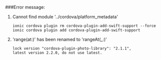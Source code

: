 ###Error message:
1. Cannot find module '../cordova/platform_metadata'
   ```#bash
   ionic cordova plugin rm cordova-plugin-add-swift-support --force
   ionic cordova plugin add cordova-plugin-add-swift-support
   ```
2. 'range(at:)' has been renamed to 'rangeAt(_:)'
    ```note
    lock version "cordova-plugin-photo-library": "2.1.1",
    latest version 2.2.0, do not use latest.
    ```
    
